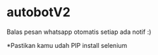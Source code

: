 # autobotV2

Balas pesan whatsapp otomatis setiap ada notif :)

*Pastikan kamu udah PIP install selenium
